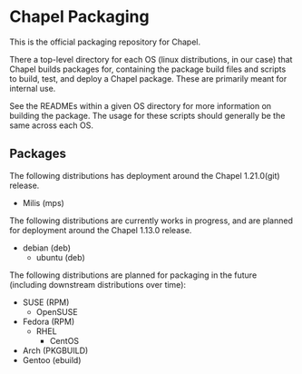 # Chapel Packaging

This is the official packaging repository for Chapel.

There a top-level directory for each OS (linux distributions, in our case) that
Chapel builds packages for, containing the package build files and scripts to
build, test, and deploy a Chapel package. These are primarily meant for
internal use.

See the READMEs within a given OS directory for more information on building
the package. The usage for these scripts should generally be the same across
each OS.

## Packages

The following distributions has deployment around the Chapel 1.21.0(git) release.

* Milis (mps)

The following distributions are currently works in progress, and are planned
for deployment around the Chapel 1.13.0 release.

* debian (deb)
    * ubuntu (deb)

The following distributions are planned for packaging in the future
(including downstream distributions over time):

* SUSE (RPM)
    * OpenSUSE
* Fedora (RPM)
    * RHEL
        * CentOS
* Arch (PKGBUILD)
* Gentoo (ebuild)
